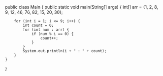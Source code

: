 public class Main {
    public static void main(String[] args) {
        int[] arr = {1, 2, 8, 9, 12, 46, 76, 82, 15, 20, 30};

        for (int i = 1; i <= 9; i++) {
            int count = 0;
            for (int num : arr) {
                if (num % i == 0) {
                    count++;
                }
            }
            System.out.println(i + " : " + count);
        }
    }
}
